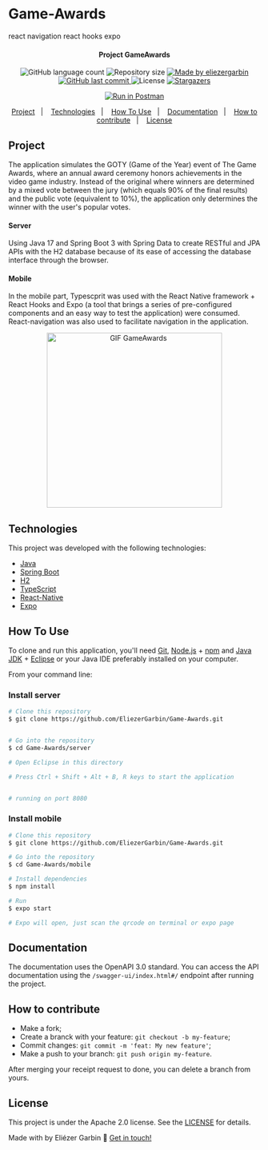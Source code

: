 # Game-Awards

react navigation
react hooks
expo

<h4 align="center"> 
	 Project GameAwards
</h4>
<p align="center">
  <img alt="GitHub language count" src="https://img.shields.io/github/languages/count/EliezerGarbin/Game-Awards">

  <img alt="Repository size" src="https://img.shields.io/github/repo-size/EliezerGarbin/Game-Awards">
	
  <a href="https://www.linkedin.com/in/eliezergarbin/">
    <img alt="Made by eliezergarbin" src="https://img.shields.io/badge/made%20by-eliezergarbin-%2304D361">
  </a>

  <a href="https://github.com/EliezerGarbin/Game-Awards/commits/main">
    <img alt="GitHub last commit" src="https://img.shields.io/github/last-commit/EliezerGarbin/Game-Awards">
  </a>

  <img alt="License" src="https://img.shields.io/badge/License-Apache%202.0-brightgreen.svg">
   <a href="https://github.com/EliezerGarbin/Game-Awards/stargazers">
    <img alt="Stargazers" src="https://img.shields.io/github/stars/EliezerGarbin/Game-Awards?style=social">
  </a>
</p>
<p align="center">
<a href="https://app.getpostman.com/run-collection/513543c13b20fe5c4a44?action=collection%2Fimport"><img src="https://run.pstmn.io/button.svg" alt="Run in Postman"></a>
</p>

<p align="center">
  <a href="#project">Project</a>&nbsp;&nbsp;&nbsp;|&nbsp;&nbsp;&nbsp;
  <a href="#technologies">Technologies</a>&nbsp;&nbsp;&nbsp;|&nbsp;&nbsp;&nbsp;
  <a href="#how-to-use">How To Use</a>&nbsp;&nbsp;&nbsp;|&nbsp;&nbsp;&nbsp;
  <a href="#documentation">Documentation</a>&nbsp;&nbsp;&nbsp;|&nbsp;&nbsp;&nbsp;
  <a href="#how-to-contribute">How to contribute</a>&nbsp;&nbsp;&nbsp;|&nbsp;&nbsp;&nbsp;
  <a href="#license">License</a>
</p>


## Project
The application simulates the GOTY (Game of the Year) event of The Game Awards, where an annual award ceremony honors achievements in the video game industry.
Instead of the original where winners are determined by a mixed vote between the jury (which equals 90% of the final results) and the public vote (equivalent to 10%), the application only determines the winner with the user's popular votes.


#### Server 
Using Java 17 and Spring Boot 3 with Spring Data to create RESTful and JPA APIs with the H2 database because of its ease of accessing the database interface through the browser.

#### Mobile
In the mobile part, Typescprit was used with the React Native framework + React Hooks and Expo (a tool that brings a series of pre-configured components and an easy way to test the application) were consumed. React-navigation was also used to facilitate navigation in the application.

<p align="center">
    <img src="https://user-images.githubusercontent.com/59988262/207622474-e7ce7abb-7132-46ed-bd44-21ca752ed5cc.gif"  width="350" alt="GIF GameAwards" title="Example" />

</p>


## Technologies
This project was developed with the following technologies:

- [Java][java]
- [Spring Boot][spring]
- [H2][h2]
- [TypeScript][typescript]
- [React-Native][react-native]
- [Expo][expo]


## How To Use

To clone and run this application, you'll need [Git](https://git-scm.com), [Node.js][nodejs] + [npm][npm] and [Java JDK][javase] + [Eclipse][eclipse] or your Java IDE preferably installed on your computer.

From your command line:

### Install server

```bash
# Clone this repository
$ git clone https://github.com/EliezerGarbin/Game-Awards.git


# Go into the repository
$ cd Game-Awards/server

# Open Eclipse in this directory

# Press Ctrl + Shift + Alt + B, R keys to start the application


# running on port 8080
```

### Install mobile

```bash
# Clone this repository
$ git clone https://github.com/EliezerGarbin/Game-Awards.git

# Go into the repository
$ cd Game-Awards/mobile

# Install dependencies
$ npm install

# Run
$ expo start

# Expo will open, just scan the qrcode on terminal or expo page
```

## Documentation
The documentation uses the OpenAPI 3.0 standard. You can access the API documentation using the ``` /swagger-ui/index.html#/ ``` endpoint after running the project.


## How to contribute

- Make a fork;
- Create a branck with your feature: `git checkout -b my-feature`;
- Commit changes: `git commit -m 'feat: My new feature'`;
- Make a push to your branch: `git push origin my-feature`.

After merging your receipt request to done, you can delete a branch from yours.

## License

This project is under the Apache 2.0 license. See the [LICENSE](https://github.com/eliezergarbin/Game-Awards/blob/main/LICENSE) for details.


Made with by Eliézer Garbin :wave: [Get in touch!](https://www.linkedin.com/in/eliezergarbin/)

[java]: https://www.java.com/en/
[javase]: https://www.oracle.com/java/technologies/javase/jdk17-archive-downloads.html
[spring]: https://spring.io/projects/spring-boot
[eclipse]: https://www.eclipse.org/downloads/
[expo]: https://expo.io/
[react-native]: https://reactnative.dev/
[typescript]: https://www.typescriptlang.org/
[h2]: https://www.h2database.com/html/main.html
[npm]: https://www.npmjs.com/
[nodejs]: https://nodejs.org/
